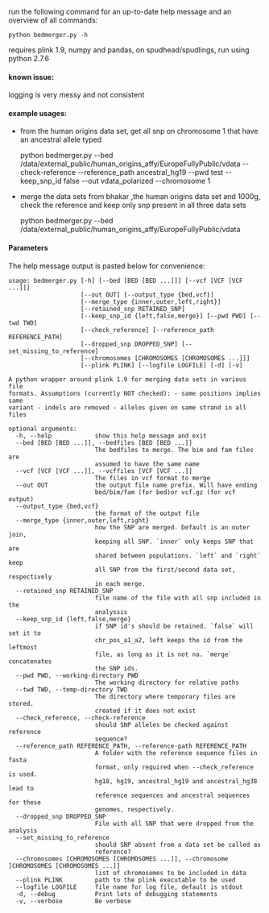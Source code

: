 run the following command for an up-to-date help message and an overview of all
commands:
    
    python bedmerger.py -h

requires plink 1.9, numpy and pandas, on spudhead/spudlings, run using python
2.7.6

#### known issue:
logging is very messy and not consistent

#### example usages:

- from the human origins data set, get all snp on chromosome 1 that have an ancestral allele typed 

	python bedmerger.py --bed /data/external_public/human_origins_affy/EuropeFullyPublic/vdata
			    --check-reference 
 			    --reference_path ancestral_hg19 
			    --pwd test 
			    --keep_snp_id false 
			    --out vdata_polarized
			    --chromosome 1


- merge the data sets from bhakar ,the human origins data set and 1000g, check the reference
	 and keep only snp present in all three data sets 

	python bedmerger.py --bed /data/external_public/human_origins_affy/EuropeFullyPublic/vdata


#### Parameters

The help message output is pasted below for convenience:

    usage: bedmerger.py [-h] [--bed [BED [BED ...]]] [--vcf [VCF [VCF ...]]]
                        [--out OUT] [--output_type {bed,vcf}]
                        [--merge_type {inner,outer,left,right}]
                        [--retained_snp RETAINED_SNP]
                        [--keep_snp_id {left,false,merge}] [--pwd PWD] [--twd TWD]
                        [--check_reference] [--reference_path REFERENCE_PATH]
                        [--dropped_snp DROPPED_SNP] [--set_missing_to_reference]
                        [--chromosomes [CHROMOSOMES [CHROMOSOMES ...]]]
                        [--plink PLINK] [--logfile LOGFILE] [-d] [-v]

    A python wrapper around plink 1.9 for merging data sets in various file
    formats. Assumptions (currently NOT checked): - same positions implies same
    variant - indels are removed - alleles given on same strand in all files

    optional arguments:
      -h, --help            show this help message and exit
      --bed [BED [BED ...]], --bedfiles [BED [BED ...]]
                            The bedfiles to merge. The bim and fam files are
                            assumed to have the same name
      --vcf [VCF [VCF ...]], --vcffiles [VCF [VCF ...]]
                            The files in vcf format to merge
      --out OUT             the output file name prefix. Will have ending
                            bed/bim/fam (for bed)or vcf.gz (for vcf output)
      --output_type {bed,vcf}
                            the format of the output file
      --merge_type {inner,outer,left,right}
                            how the SNP are merged. Default is an outer join,
                            keeping all SNP. `inner` only keeps SNP that are
                            shared between populations. `left` and `right` keep
                            all SNP from the first/second data set, respectively
                            in each merge.
      --retained_snp RETAINED_SNP
                            file name of the file with all snp included in the
                            analyssis
      --keep_snp_id {left,false,merge}
                            if SNP id's should be retained. `false` will set it to
                            chr_pos_a1_a2, left keeps the id from the leftmost
                            file, as long as it is not na. `merge` concatenates
                            the SNP ids.
      --pwd PWD, --working-directory PWD
                            The working directory for relative paths
      --twd TWD, --temp-directory TWD
                            The directory where temporary files are stored.
                            created if it does not exist
      --check_reference, --check-reference
                            should SNP alleles be checked against reference
                            sequence?
      --reference_path REFERENCE_PATH, --reference-path REFERENCE_PATH
                            A folder with the reference sequence files in fasta
                            format, only required when --check_reference is used.
                            hg18, hg19, ancestral_hg19 and ancestral_hg38 lead to
                            reference sequences and ancestral sequences for these
                            genomes, respectively.
      --dropped_snp DROPPED_SNP
                            File with all SNP that were dropped from the analysis
      --set_missing_to_reference
                            should SNP absent from a data set be called as
                            reference?
      --chromosomes [CHROMOSOMES [CHROMOSOMES ...]], --chromosome [CHROMOSOMES [CHROMOSOMES ...]]
                            list of chromosomes to be included in data
      --plink PLINK         path to the plink executable to be used
      --logfile LOGFILE     file name for log file, default is stdout
      -d, --debug           Print lots of debugging statements
      -v, --verbose         Be verbose
